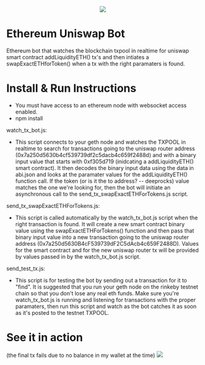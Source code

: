<p align="center"><a href="https://codebuilder.us/cryptocurrency" target="_blank"><img src="https://codebuilder.us/images/2fsddf-removebg-preview.png"></a></p>

# Ethereum Uniswap Bot
Ethereum bot that watches the blockchain txpool in realtime for uniswap smart contract addLiquidityETH() tx's and then intiates a swapExactETHforToken() when a tx with the right paramaters is found.

# Install & Run Instructions
- You must have access to an ethereum node with websocket access enabled.
- npm install

watch_tx_bot.js:
- This script connects to your geth node and watches the TXPOOL in realtime to search for transactions going to the uniswap router address (0x7a250d5630b4cf539739df2c5dacb4c659f2488d) and with a binary input value that starts with 0xf305d719 (inidcating a addLiquidityETH() smart contract). It then decodes the binary input data using the data in abi.json and looks at the paramater values for the addLiquidityETH() function call. If the token (or is it the to address? -- deeprocks) value matches the one we're looking for, then the bot will initiate an asynchronous call to the send_tx_swapExactETHForTokens.js script. 

send_tx_swapExactETHForTokens.js:
- This script is called automatically by the watch_tx_bot.js script when the right transaction is found. It will create a new smart contract binary value using the swapExactETHForTokens() function and then pass that binary input value into a new transaction going to the uniswap router address (0x7a250d5630B4cF539739dF2C5dAcb4c659F2488D). Values for the smart contract and for the new uniswap router tx will be provided by values passed in by the watch_tx_bot.js script.

send_test_tx.js:
- This script is for testing the bot by sending out a transaction for it to "find". It is suggested that you run your geth node on the rinkeby testnet chain so that you don't lose any real eth funds. Make sure you're watch_tx_bot.js is running and listening for transactions with the proper paramaters, then run this script and watch as the bot catches it as soon as it's posted to the testnet TXPOOL. 


# See it in action 
(the final tx fails due to no balance in my wallet at the time)
<a href="https://asciinema.org/a/oe9pzjqcgRPAfXfO9y3nMUzo3" target="_blank"><img src="https://asciinema.org/a/oe9pzjqcgRPAfXfO9y3nMUzo3.svg" /></a>
